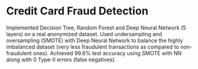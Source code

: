 # Credit Card Fraud Detection
Implemented Decision Tree, Random Forest and Deep Neural Network (5 layers) on a real anonymized dataset.
Used undersampling and oversampling (SMOTE) with Deep Neural Network to balance the highly imbalanced dataset (very less fraudulent transactions as compared to non-fraudulent ones).
Achieved 99.6% test accuracy using SMOTE with NN along with 0 Type-II errors (false negatives).
